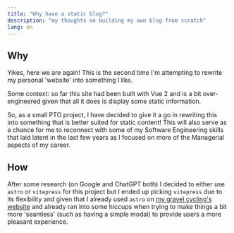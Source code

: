 ```yaml
---
title: "Why have a static blog?"
description: "my thoughts on building my own blog from scratch"
lang: en
---
```


## Why

Yikes, here we are again! This is the second time I'm attempting to rewrite my personal 'website' into something I like.

Some context: so far this site had been built with Vue 2 and is a bit over-engineered given that all it does is display some static information.

So, as a small PTO project, I have decided to give it a go in rewriting this into something that is better suited for static content! This will also serve as a chance for me to reconnect with some of my Software Engineering skills that laid latent in the last few years as I focused on more of the Managerial aspects of my career.

## How

After some research (on Google and ChatGPT both) I decided to either use `astro` or `vitepress` for this project but I ended up picking `vitepress` due to its flexibility and given that I already used `astro` on [my gravel cycling's website](https://github.com/rodolphocastro/br.com.gravel-alves) and already ran into some hiccups when trying to make things a bit more 'seamless' (such as having a simple modal) to provide users a more pleasant experience.
